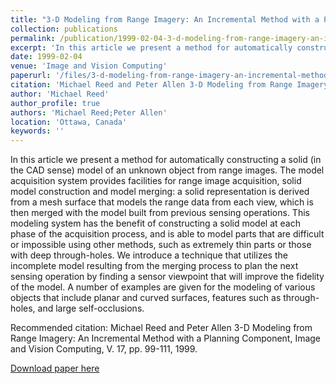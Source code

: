 ```yaml
---
title: "3-D Modeling from Range Imagery: An Incremental Method with a Planning Component"
collection: publications
permalink: /publication/1999-02-04-3-d-modeling-from-range-imagery-an-incremental-method-with-a-planning-component2
excerpt: 'In this article we present a method for automatically constructing a solid (in the CAD sense) model of an unknown object from range images.'
date: 1999-02-04
venue: 'Image and Vision Computing'
paperurl: '/files/3-d-modeling-from-range-imagery-an-incremental-method-with-a-planning-component2.pdf'
citation: 'Michael Reed and Peter Allen 3-D Modeling from Range Imagery: An Incremental Method with a Planning Component, Image and Vision Computing, V. 17, pp. 99-111, 1999.'
author: 'Michael Reed'
author_profile: true
authors: 'Michael Reed;Peter Allen'
location: 'Ottawa, Canada'
keywords: ''
---
```

In this article we present a method for automatically constructing a solid (in the CAD sense) model of an unknown object from range images. The model acquisition system provides facilities for range image acquisition, solid model construction and model merging: a solid representation is derived from a mesh surface that models the range data from each view, which is then merged with the model built from previous sensing operations. This modeling system has the benefit of constructing a solid model at each phase of the acquisition process, and is able to model parts that are difficult or impossible using other methods, such as extremely thin parts or those with deep through-holes. We introduce a technique that utilizes the incomplete model resulting from the merging process to plan the next sensing operation by finding a sensor viewpoint that will improve the fidelity of the model. A number of examples are given for the modeling of various objects that include planar and curved surfaces, features such as through-holes, and large self-occlusions.

Recommended citation: Michael Reed and Peter Allen 3-D Modeling from Range Imagery: An Incremental Method with a Planning Component, Image and Vision Computing, V. 17, pp. 99-111, 1999.

<a href='/files/3-d-modeling-from-range-imagery-an-incremental-method-with-a-planning-component2.pdf'>Download paper here</a>
